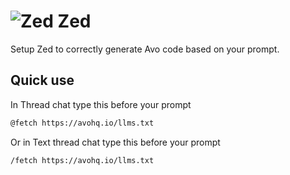 # <img src="/assets/img/editor/zed.webp" alt="Zed" class="no-border h-8 -mt-2 inline-block self-center"> Zed

Setup Zed to correctly generate Avo code based on your prompt.

## Quick use

In Thread chat type this before your prompt

```bash
@fetch https://avohq.io/llms.txt
```

Or in Text thread chat type this before your prompt

```bash
/fetch https://avohq.io/llms.txt
```
